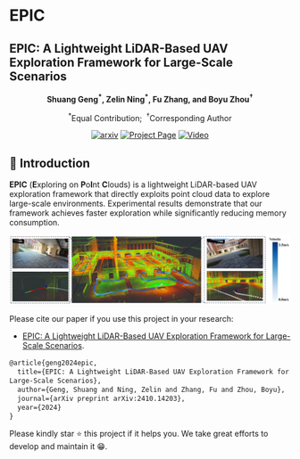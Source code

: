 # EPIC

##  EPIC: A Lightweight LiDAR-Based UAV Exploration Framework for Large-Scale Scenarios
<div align="center">
  <strong>
        Shuang Geng<sup>*</sup>,
        Zelin Ning<sup>*</sup>,
        Fu Zhang, and
        Boyu Zhou<sup>†</sup>
  </strong>
  <p>
    <sup>*</sup>Equal Contribution;&nbsp;
    <sup>†</sup>Corresponding Author
  </p>
  <a href='https://arxiv.org/pdf/2410.14203.pdf'><img src='https://img.shields.io/badge/arXiv-2410.14203-red' alt='arxiv'></a>
  <a href='https://github.com/SYSU-STAR/EPIC/'><img src='https://img.shields.io/badge/Project_Page-EPIC-green' alt='Project Page'></a>
  <a href="[https://www.bilibili.com/video/BV1Fr421j7oC/?spm_id_from=333.999.0.0&vd_source=0af61c122e5e37c944053b57e313025a](https://www.bilibili.com/video/BV1nrx5eaESY/?spm_id_from=333.1387.homepage.video_card.click&vd_source=07945b0b56417e213633c9332f4f4716)"><img alt="Video" src="https://img.shields.io/badge/BiliBili-Video-purple"/></a>
</div>

## 📜 Introduction
**EPIC** (**E**xploring on **P**o**I**nt **C**louds) is a lightweight LiDAR-based UAV exploration framework that directly exploits point cloud data to explore large-scale environments. Experimental results demonstrate that our framework achieves faster exploration while significantly reducing memory consumption.

[![视频缩略图描述](misc/overview.png)](https://www.bilibili.com/video/BV1nrx5eaESY/?spm_id_from=333.1387.homepage.video_card.click&vd_source=07945b0b56417e213633c9332f4f4716)

Please cite our paper if you use this project in your research:

* [EPIC: A Lightweight LiDAR-Based UAV Exploration Framework for Large-Scale Scenarios](https://arxiv.org/pdf/2410.14203.pdf).

```
@article{geng2024epic,
  title={EPIC: A Lightweight LiDAR-Based UAV Exploration Framework for Large-Scale Scenarios},
  author={Geng, Shuang and Ning, Zelin and Zhang, Fu and Zhou, Boyu},
  journal={arXiv preprint arXiv:2410.14203},
  year={2024}
}
```
Please kindly star ⭐️ this project if it helps you. We take great efforts to develop and maintain it 😁.
